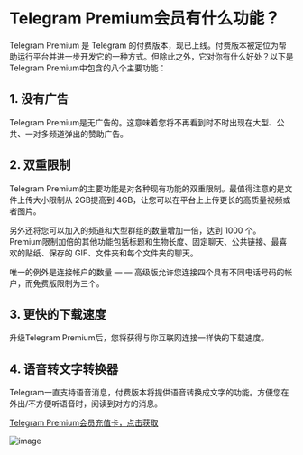 # Telegram Premium会员有什么功能？

Telegram Premium 是 Telegram 的付费版本，现已上线。付费版本被定位为帮助运行平台并进一步开发它的一种方式。但除此之外，它对你有什么好处？以下是Telegram Premium中包含的八个主要功能：

## 1. 没有广告

Telegram Premium是无广告的。这意味着您将不再看到时不时出现在大型、公共、一对多频道弹出的赞助广告。

## 2. 双重限制

Telegram Premium的主要功能是对各种现有功能的双重限制。最值得注意的是文件上传大小限制从 2GB提高到 4GB，让您可以在平台上上传更长的高质量视频或者图片。

另外还将您可以加入的频道和大型群组的数量增加一倍，达到 1000 个。Premium限制加倍的其他功能包括标题和生物长度、固定聊天、公共链接、最喜欢的贴纸、保存的 GIF、文件夹和每个文件夹的聊天。

唯一的例外是连接帐户的数量 — — 高级版允许您连接四个具有不同电话号码的帐户，而免费版限制为三个。

## 3. 更快的下载速度

升级Telegram Premium后，您将获得与你互联网连接一样快的下载速度。

## 4. 语音转文字转换器

Telegram一直支持语音消息，付费版本将提供语音转换成文字的功能。方便您在外出/不方便听语音时，阅读到对方的消息。

[Telegram Premium会员充值卡，点击获取](https://gpt.fomepay.com/#/pages/login/index?d=Q3DD80)


![image](https://github.com/hai519159/Telegram-Premium/assets/169880944/167aaea4-1b8d-4343-9e00-787f3cf82451)

